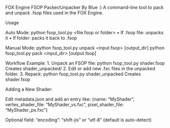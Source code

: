 FOX Engine FSOP Packer/Unpacker
By Blue :)
A command-line tool to pack and unpack .fsop files used in the FOX Engine.

Usage

Auto Mode:
python fsop_tool.py <file.fsop or folder>
	•	If .fsop file: unpacks it
	•	If folder: packs it back to .fsop

Manual Mode:
python fsop_tool.py unpack <input.fsop> [output_dir]
python fsop_tool.py pack <input_dir> [output.fsop]

Workflow Example:
	1.	Unpack an FSOP file:
python fsop_tool.py shader.fsop
Creates shader_unpacked/
	2.	Edit or add new .fxc files in the unpacked folder.
	3.	Repack:
python fsop_tool.py shader_unpacked
Creates shader.fsop

Adding a New Shader:

Edit metadata.json and add an entry like:
{name: “MyShader”, vertex_shader_file: “MyShader_vs.fxc”, pixel_shader_file: “MyShader_ps.fxc”}

Optional field:
“encoding”: “shift-jis” or “utf-8” (default is auto-detect)
